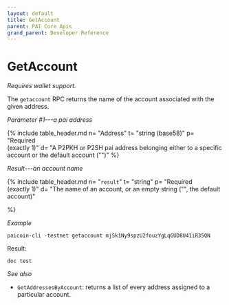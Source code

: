 ```yaml
---
layout: default
title: GetAccount
parent: PAI Core Apis
grand_parent: Developer Reference
---
```


GetAccount
========================

*Requires wallet support.*

The `getaccount` RPC returns the name of the account associated with the given address.

*Parameter #1---a pai address*

{% include table_header.md
  n= "Address"
  t= "string (base58)"
  p= "Required<br>(exactly 1)"
  d= "A P2PKH or P2SH pai address belonging either to a specific account or the default account (\"\")"
%}

*Result---an account name*

{% include table_header.md
  n= "`result`"
  t= "string"
  p= "Required<br>(exactly 1)"
  d= "The name of an account, or an empty string (\"\", the default account)"

%}

*Example*

```
paicoin-cli -testnet getaccount mjSk1Ny9spzU2fouzYgLqGUD8U41iR35QN
```

Result:

```
doc test
```

*See also*

* `GetAddressesByAccount`: returns a list of every address assigned to a particular account.
